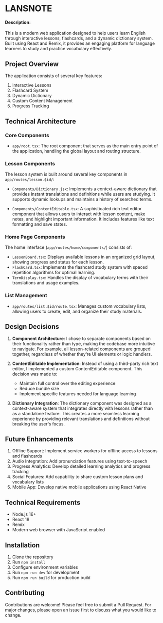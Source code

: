 # LANSNOTE

#### Description:

This is a modern web application designed to help users learn English through interactive lessons, flashcards, and a dynamic dictionary system. Built using React and Remix, it provides an engaging platform for language learners to study and practice vocabulary effectively.

## Project Overview

The application consists of several key features:

1. Interactive Lessons
2. Flashcard System
3. Dynamic Dictionary
4. Custom Content Management
5. Progress Tracking

## Technical Architecture

### Core Components

- `app/root.tsx`: The root component that serves as the main entry point of the application, handling the global layout and routing structure.

### Lesson Components

The lesson system is built around several key components in `app/routes/lesson.$id/`:

- `Components/Dictionary.jsx`: Implements a context-aware dictionary that provides instant translations and definitions while users are studying. It supports dynamic lookups and maintains a history of searched terms.

- `Components/ContentEditable.tsx`: A sophisticated rich text editor component that allows users to interact with lesson content, make notes, and highlight important information. It includes features like text formatting and save states.

### Home Page Components

The home interface (`app/routes/home/components/`) consists of:

- `LessonBoard.tsx`: Displays available lessons in an organized grid layout, showing progress and status for each lesson.
- `FlashCard.tsx`: Implements the flashcard study system with spaced repetition algorithms for optimal learning.
- `TermDisplay.tsx`: Handles the display of vocabulary terms with their translations and usage examples.

### List Management

- `app/routes/list.$id/route.tsx`: Manages custom vocabulary lists, allowing users to create, edit, and organize their study materials.

## Design Decisions

1. **Component Architecture**: I chose to separate components based on their functionality rather than type, making the codebase more intuitive to navigate. For example, all lesson-related components are grouped together, regardless of whether they're UI elements or logic handlers.

2. **ContentEditable Implementation**: Instead of using a third-party rich text editor, I implemented a custom ContentEditable component. This decision was made to:

   - Maintain full control over the editing experience
   - Reduce bundle size
   - Implement specific features needed for language learning

3. **Dictionary Integration**: The dictionary component was designed as a context-aware system that integrates directly with lessons rather than as a standalone feature. This creates a more seamless learning experience by providing relevant translations and definitions without breaking the user's focus.

## Future Enhancements

1. Offline Support: Implement service workers for offline access to lessons and flashcards
2. Audio Integration: Add pronunciation features using text-to-speech
3. Progress Analytics: Develop detailed learning analytics and progress tracking
4. Social Features: Add capability to share custom lesson plans and vocabulary lists
5. Mobile App: Develop native mobile applications using React Native

## Technical Requirements

- Node.js 16+
- React 18
- Remix
- Modern web browser with JavaScript enabled

## Installation

1. Clone the repository
2. Run `npm install`
3. Configure environment variables
4. Run `npm run dev` for development
5. Run `npm run build` for production build

## Contributing

Contributions are welcome! Please feel free to submit a Pull Request. For major changes, please open an issue first to discuss what you would like to change.
